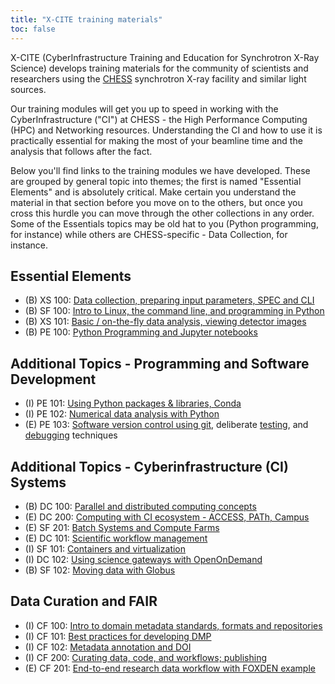 ```yaml
---
title: "X-CITE training materials"
toc: false
---
```


X-CITE (CyberInfrastructure Training and Education for Synchrotron
X-Ray Science) develops training materials for the community of
scientists and researchers using the [CHESS] synchrotron X-ray
facility and similar light sources.

Our training modules will get you up to speed in working with the
CyberInfrastructure ("CI") at CHESS - the High Performance Computing
(HPC)
and Networking resources. Understanding the CI and how to use it is
practically essential for making the most of your beamline time and
the analysis that follows after the fact.

Below you'll find links to the training modules we have
developed. These are grouped by general topic into themes; the first
is named "Essential Elements" and is absolutely critical. Make certain
you understand the material in that section before you move on to the
others, but once you cross this hurdle you can move through the other
collections in any order. Some of the Essentials topics may be old hat
to you (Python programming, for instance) while others are 
CHESS-specific - Data Collection, for instance.

## Essential Elements

- (B) XS 100: [Data collection, preparing input parameters, SPEC and
  CLI][xs100]
- (B) SF 100: [Intro to Linux, the command line, and programming in Python][sf100]
- (B) XS 101: [Basic / on-the-fly data analysis, viewing detector
  images][xs101]
- (B) PE 100: [Python Programming and Jupyter notebooks][pe100]


## Additional Topics - Programming and Software Development

- (I) PE 101: [Using Python packages & libraries, Conda][pe101]
- (I) PE 102: [Numerical data analysis with Python][pe102]
- (E) PE 103: [Software version control using git][pe103-vcs],
  deliberate [testing][pe103-testing], and [debugging][pe103-debugging] techniques
  
## Additional Topics - Cyberinfrastructure (CI) Systems

- (B) DC 100: [Parallel and distributed computing concepts][dc100]
- (E) DC 200: [Computing with CI ecosystem - ACCESS, PATh, Campus][dc200]
- (E) SF 201: [Batch Systems and Compute Farms][sf201]
- (E) DC 101: [Scientific workflow management][dc101] 
- (I) SF 101: [Containers and virtualization][sf101]
- (I) DC 102: [Using science gateways with OpenOnDemand][dc102]
- (B) SF 102: [Moving data with Globus][sf102]



## Data Curation and FAIR

- (I) CF 100: [Intro to domain metadata standards, formats and repositories][cf100] 
- (I) CF 101: [Best practices for developing DMP][cf101] 
- (I) CF 102: [Metadata annotation and DOI][cf102] 
- (I) CF 200: [Curating data, code, and workflows; publishing][cf200]
- (E) CF 201: [End-to-end research data workflow with FOXDEN example][cf201]

<!-- References -->

[CHESS]: https://www.chess.cornell.edu/

[pe100]: ./theme1/PE100/index.qmd
[pe101]: ./theme1/PE101/index.qmd
[pe102]: ./theme1/PE102/index.qmd
[pe103]: ./theme1/PE103/vcs-testing-debugging.md

[pe103-vcs]: ./theme1/PE103/vcs.qmd
[pe103-testing]: ./theme1/PE103/testing.md
[pe103-debugging]: ./theme1/PE103/debugging.md

[sf100]: ./theme2/SF100/linux-commandline-scripting.md
[sf101]: ./theme2/SF101/containers-and-virtualization.md
[sf102]: ./theme2/SF102/moving-data-with-globus.md
[sf201]: ./theme2/SF201/batch-systems-and-compute-farms.md

[dc100]: ./theme3/DC100/distributed-computing.md
[dc101]: ./theme3/DC101/scientific-workflow-management.md
[dc102]: ./theme3/DC102/using-science-gateways.md
[dc200]: ./theme3/DC200/computing-with-ci-ecosystem.md

[xs100]: ./theme4/XS100/data-collection.md
[xs101]: ./theme4/XS101/data-analysis.md
[xs102]: ./theme4/XS102/large-scale-data-analysis.md
[xs200]: ./theme4/XS200/metadata.md

[cf100]: ./theme5/CF100/domain-metadata-standards.md
[cf101]: ./theme5/CF101/dmp-best-practices.md
[cf102]: ./theme5/CF102/metadata-annotation-and-doi.md
[cf200]: ./theme5/CF200/curating-data.md
[cf201]: ./theme5/CF201/end-to-end-dataflow.md
